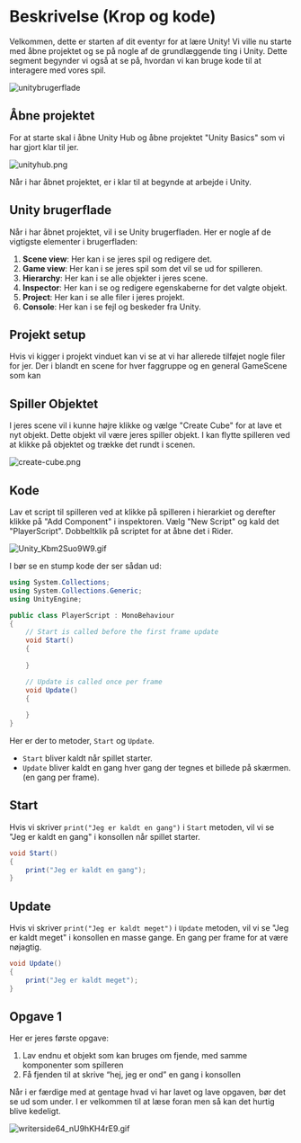 # Beskrivelse (Krop og kode)

Velkommen, dette er starten af dit eventyr for at lære Unity!
Vi ville nu starte med åbne projektet og se på nogle af de grundlæggende ting i Unity.
Dette segment begynder vi også at se på, hvordan vi kan bruge kode til at interagere med vores spil.

![unitybrugerflade](unitybrugerflade.png)


## Åbne projektet
For at starte skal i åbne Unity Hub og åbne projektet "Unity Basics" som vi har gjort klar til jer.

![unityhub.png](unityhub.png)

Når i har åbnet projektet, er i klar til at begynde at arbejde i Unity.

## Unity brugerflade

Når i har åbnet projektet, vil i se Unity brugerfladen. Her er nogle af de vigtigste elementer i brugerfladen:

1. **Scene view**: Her kan i se jeres spil og redigere det.
2. **Game view**: Her kan i se jeres spil som det vil se ud for spilleren.
3. **Hierarchy**: Her kan i se alle objekter i jeres scene.
4. **Inspector**: Her kan i se og redigere egenskaberne for det valgte objekt.
5. **Project**: Her kan i se alle filer i jeres projekt.
6. **Console**: Her kan i se fejl og beskeder fra Unity.

## Projekt setup

Hvis vi kigger i projekt vinduet kan vi se at vi har allerede tilføjet nogle filer for jer. Der i blandt en scene for hver faggruppe og en general GameScene som kan

## Spiller Objektet

I jeres scene vil i kunne højre klikke og vælge "Create Cube" for at lave et nyt objekt. Dette objekt vil være jeres spiller objekt. 
I kan flytte spilleren ved at klikke på objektet og trække det rundt i scenen.

![create-cube.png](create-cube.png)

## Kode

Lav et script til spilleren ved at klikke på spilleren i hierarkiet og derefter klikke på "Add Component" i inspektoren.
Vælg "New Script" og kald det "PlayerScript". Dobbeltklik på scriptet for at åbne det i Rider.

![Unity_Kbm2Suo9W9.gif](Unity_Kbm2Suo9W9.gif)


I bør se en stump kode der ser sådan ud:
```C#
using System.Collections;
using System.Collections.Generic;
using UnityEngine;

public class PlayerScript : MonoBehaviour
{
    // Start is called before the first frame update
    void Start()
    {
        
    }

    // Update is called once per frame
    void Update()
    {
        
    }
}
```

Her er der to metoder, `Start` og `Update`. 
- `Start` bliver kaldt når spillet starter.
- `Update` bliver kaldt en gang hver gang der tegnes et billede på skærmen. (en gang per frame).


## Start
Hvis vi skriver `print("Jeg er kaldt en gang")` i `Start` metoden, vil vi se "Jeg er kaldt en gang" i konsollen når spillet starter.
```C#
void Start()
{
    print("Jeg er kaldt en gang");
}
```


## Update
Hvis vi skriver `print("Jeg er kaldt meget")` i `Update` metoden, vil vi se "Jeg er kaldt meget" i konsollen en masse gange. En gang per frame for at være nøjagtig.
```C#
void Update()
{
    print("Jeg er kaldt meget");
}
```

## Opgave 1
Her er jeres første opgave:
1. Lav endnu et objekt som kan bruges om fjende, med samme komponenter som spilleren
2. Få fjenden til at skrive “hej, jeg er ond” en gang i konsollen

Når i er færdige med at gentage hvad vi har lavet og lave opgaven, bør det se ud som under. 
I er velkommen til at læse foran men så kan det hurtig blive kedeligt.

![writerside64_nU9hKH4rE9.gif](writerside64_nU9hKH4rE9.gif)